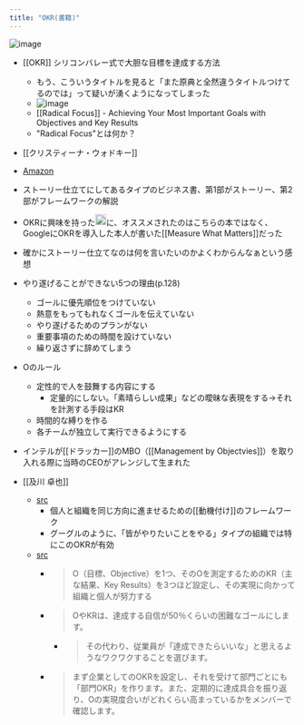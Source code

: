 ```yaml
---
title: "OKR(書籍)"
---
```


![image](https://gyazo.com/0caa95e3dd98b0c6061393d05ee65d45/thumb/1000)
- [[OKR]] シリコンバレー式で大胆な目標を達成する方法
    - もう、こういうタイトルを見ると「また原典と全然違うタイトルつけてるのでは」って疑いが湧くようになってしまった
    - ![image](https://gyazo.com/e6467cee240bdfbbc88e4ad087620d1d/thumb/1000)
    - [[Radical Focus]] - Achieving Your Most Important Goals with Objectives and Key Results
    - "Radical Focus"とは何か？
- [[クリスティーナ・ウォドキー]]
- [Amazon](https://amzn.to/2QxVwzZ)

- ストーリー仕立てにしてあるタイプのビジネス書、第1部がストーリー、第2部がフレームワークの解説
- OKRに興味を持った<img src='https://scrapbox.io/api/pages/nishio/nishio/icon' alt='nishio.icon' height="19.5"/>に、オススメされたのはこちらの本ではなく、GoogleにOKRを導入した本人が書いた[[Measure What Matters]]だった
- 確かにストーリー仕立てなのは何を言いたいのかよくわからんなぁという感想


- やり遂げることができない5つの理由(p.128)
    - ゴールに優先順位をつけていない
    - 熱意をもってもれなくゴールを伝えていない
    - やり遂げるためのプランがない
    - 重要事項のための時間を設けていない
    - 繰り返さずに辞めてしまう
- Oのルール
    - 定性的で人を鼓舞する内容にする
        - 定量的にしない。「素晴らしい成果」などの曖昧な表現をする→それを計測する手段はKR
    - 時間的な縛りを作る
    - 各チームが独立して実行できるようにする


- インテルが[[ドラッカー]]のMBO（[[Management by Objectvies]]）を取り入れる際に当時のCEOがアレンジして生まれた

- [[及川 卓也]]
    - [src](https://swri.jp/article/411)
        - 個人と組織を同じ方向に進ませるための[[動機付け]]のフレームワーク
        - グーグルのように、「皆がやりたいことをやる」タイプの組織では特にこのOKRが有効
    - [src](https://tech.nikkeibp.co.jp/atcl/nxt/column/18/00134/050200048/)
        - > O（目標、Objective）を1つ、そのOを測定するためのKR（主な結果、Key Results）を3つほど設定し、その実現に向かって組織と個人が努力する
        - > OやKRは、達成する自信が50％くらいの困難なゴールにします。
            - > その代わり、従業員が「達成できたらいいな」と思えるようなワクワクすることを選びます。
        - > まず企業としてのOKRを設定し、それを受けて部門ごとにも「部門OKR」を作ります。また、定期的に達成具合を振り返り、Oの実現度合いがどれくらい高まっているかをメンバーで確認します。

